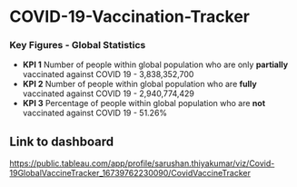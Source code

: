 # COVID-19-Vaccination-Tracker

### Key Figures - Global Statistics
- **KPI 1** Number of people within global population who are only **partially** vaccinated against COVID 19 - 3,838,352,700
- **KPI 2** Number of people within global population who are **fully** vaccinated against COVID 19 - 2,940,774,429
- **KPI 3** Percentage of people within global population who are **not** vaccinated against COVID 19 - 51.26%

## Link to dashboard
https://public.tableau.com/app/profile/sarushan.thiyakumar/viz/Covid-19GlobalVaccineTracker_16739762230090/CovidVaccineTracker
